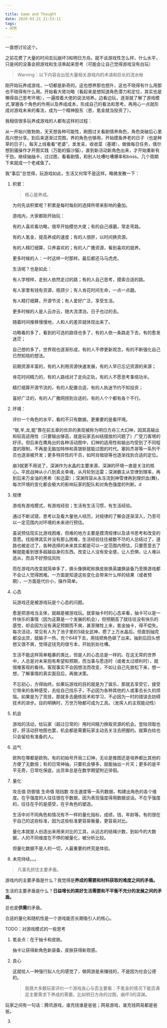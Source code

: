 ```yaml
---

title: Game and Thought
date: 2020-03-21 21:53:11
tags: 
- 闲死 

---
```


  一直想讨论这个。

之前花费了大量的时间去玩崩坏3和明日方舟。就不谈游戏性怎么样，什么水平，只是闲的没事会把游戏和生活串起来思考（可能会让自己觉得游戏没有白玩）

> Warning：以下内容会出现大量相关游戏内的术语和巨长的流水帐

刚开始玩养成游戏，一切都是新奇的。这也想养那也想升，这也不晓得有什么用那也不晓得有什么用。开始看大佬功略（看起来是想知道角色潜力和定位，其实也是懒得自己思考环境），一遍按着大佬的说法培养。边看边玩，逐渐就了解了游戏模式,掌握各个角色的作用以及养成成本，形成自己的看法和思考。再用心一点就形成对游戏未来的看法，成为一个精神股东（恩，氪金就当投资了）。

我相信很多玩养成游戏的人都有这样的过程：

从一开始兴致勃勃，天天想各种可能性，刷图过关看剧情养角色，角色突破后心里高兴想分享。到后来逐渐过完图，养的角色也够用，开始摸鱼养老的日子（也是种草的日子）。每天上线看看“老婆”，发发呆，收收菜（基建），做做每日任务，偶尔想到骚操作才开图实践（万能的猫沙猫）。直到新活动新角色出来，才开始重新有干劲，继续抽抽卡，过过图，看看剧情，和别人吐嘈吐嘈爆率和boss。几个周期下来就成一个老咸鱼了。



我“事后”总觉得，玩游戏如此，生活又何常不是这样。略微发散一下：



1. 积累：

   > 核心是养成。

   为何先谈积累呢？积累是每时每刻的选择所带来影响的叠加。

   游戏内，大家都刚开始玩：

   有的人喜欢看功略，很早开始模仿大佬；有的自己琢磨，常走弯路。

   有的人氪金，提高养成的速度；有的人很肝，以时间换资源。

   有的人精打细算，只养喜欢的；有的人广撒资源，看到喜欢的就养。

   更多时候的人：一时这样一时那样。最后都还马马虎虎。

   生活呢？也是如此：

   有人学榜样，走别人依然走过的路；有的人自己思考，摸索合适的路。

   有人家里有钱有资源，瓶颈少；有人肯花时间生命，一点一点磨。

   有人精打细算，开源节流；有人爱好广泛，享受生活。

   更多时候的人是人云亦云，随大流漂泊，日子也过的去。

   

   随着时间推移慢慢地，人和人的差异就体现出来了。

   功略看的多了，看到的可选的路径也多了，有的人依一条路走下去，有的愈发迷茫；

   自己想的多了，世界观也逐渐形成，有的人不停更新观念，有的不断强化自己已然知晓的想法。

   前期资源丰富的，有的人利用资源快速发展，有的人早已忘记资源的来源；

   肯花时间精力的，有的人路线对了走向正轨，有的人不愿思考事倍功半。

   精打细算开源节流的，有的人配置合适，有的人执迷节约不知投资；

   喜好广泛的，有的人广撒网捞到合适的，有的人个个都有各个不行。

   

2. 环境：

   评价一个角色的水平，看的不只有数据，更重要的是看环境。

   “银,羊,龙,能”靠在前五章的优异的表现被称为明日方舟三大幻神，因其高输出和较高适用性（只要输出够高，就是玩家去纠结摆放的问题了）广受刀客塔的好评。但后来在鹰角出的各种活动图中，幻神的适用性和输出均受到了不同程度的限制，不再是无脑加特林和真银斩就能过图的时代。塞妈杰哥等一系列干员也逐渐被开发；更多特异性的干员，如阿肖暗锁等也逐渐找到合适的定位。

   崩3就更不用说了，深渊作为水晶的主要来源，深渊的环境一直是关注的核心。平民战神从小八到真炎幸魂，从月轮到迅雷；深渊霸主从空律到理率，再到后来万金油的黑希（和迅雷）；深渊阵容从永冻流到神雪律再到理炽血(舞)，每次环境的变化都会极大的影响玩家的配队和对角色强度的判断。d

   

3. 规律

   游戏有游戏模式，有游戏经验；生活有生活习惯，有生活经验。

   通过不断试错，思考以及看大量他人经历，对规律的了解会逐渐深入，乃至可以一定范围内对环境的未来进行预估。

   虽说预估现实比游戏困难，但难的地方主要是摸清规律以及读书思考和改变的意愿。找规律其实并没有那么困难，生活经验往往被数不尽的人总结过了，道路也被走过了，各种选择的未来其实都是可以一定范围内预估，只要愿意去了解就能看到很多超越自身的东西。改变让人没有安全感，让人恐惧，让人难以适从，而且不好预估风险

   而在游戏内改变就简单多了，换头像换昵称换皮肤换英雄换装备乃至换游戏都不会让人觉得困难。一方面是知道这些变化会带来什么样的结果（或者预期），一方面是代价小，操作简单。
   
4. 心态

   玩游戏还是被游戏玩是个心态的问题。

   愈是把游戏当主体，就越是被游戏玩。就拿抽卡时的心态来看，抽卡可以是一件快乐的事情（因为这算是一个发展的机会），但预期高了就往往没有快乐的感觉，却会因为没有满足预期而不爽，甚至赌性上来，氪金抽卡，得不偿失。每次活动，常见有人为了池子里的S级女武神，攒了上万水晶后。但直到抽完都没出货，就脑子一热，充个648下去，用钱把角色砸了出来。抽到后回头想想又很不爽，觉得这钱充的很亏本，开始到处吐嘈。

   生活不能这样简单粗暴的类比，但是人的心态总是一样的。在这无常的世界中，人总是对未来抱有希望和预期，而当事与愿违时（或者太过顺利时），就很难客观的看待。客观事实不会因想法而改变，不如让自己先放松下来，想一想，了解事情的真实面目后，再做决策。

   不忘初心，方得始终。如果玩游戏的目的就是为了娱乐，那就去享受它，接受它带来的各种感受，去给自己找乐子，不必因为各种其他的人或事去长久的烦恼。如果是为了竞技，那就多去磨练技术和学习，不必因为一时的错误去妨碍技术的进步。目的明确时，万世万物都可成为工具。（发挥人的主观能动性）

   

2. 机会

   游戏的活动，给玩家（超过日常的）用时间精力换取资源的机会。登陆领取也好，肝活动肝地图也罢，机会都是需要玩家主动去关注去把握的。就算白给也只会留给有准备的人。

3. 运气

   欧狗在哪都是欧狗。有的初始号开局三幻神，无论是推图还是培养都比其他的方便了无数倍；有的日常神抽，只要机会够多，就能抽出一片天；更多的是平平无奇，日常吃保底，出货率总是在数学期望附近徘徊。 

4. 量化

   攻击值 防御值 生命值 阻挡数 攻击速度等一系列数据，构建出角色的各个维度。在乎强度的人往往很在乎数据，因为表现强度得用数据说话。不在乎强度的，往往在乎的是感受，在乎角色的塑造。

   生活中对不同角色和情况有不一样的量化指标，成绩，钱，年龄等。有的很在乎自己的这些标准，因为这些标准更容易衡量，更容易对比。

   量化本就是人创造出来用来对比的工具，从远古的结绳计数，到如今的大数据，人的不同维度在不停的被量化，被分析比较。

   但量化数据不是人的一切，人最重要的终究是体验。

5. 未完待续。。。



> 凡事先抓住主要矛盾。

游戏内的主要矛盾是什么？我觉得是**养成的需要和材料获取的难度之间的矛盾。**

生活的主要矛盾是什么？**日益增长的美好生活需要和不平衡不充分的发展之间的矛盾。**

总也是**供需**的矛盾。

合适的量化和随机性是一个游戏能否长期吸引人的核心。





TODO：对游戏模式的一些思考

1. 氪金点：在于抽卡和皮肤。

   抽卡让获得新角色新装备，皮肤获得新观感。

2. 良心

   这就给人一种强行拟人化的感觉了，做网游是来赚钱的，不是因为社会公德的。

   > 我猜大多数玩家评价一个游戏良心与否主要看：不氪金的情况下能否满足主要需求下养成的需要。比如明日方舟的过图，崩坏3的深渊。

玩家之间有一句话：腾讯游戏，谁充钱谁是爸爸；网易游戏，谁充钱网易都是爸爸。

3. 

   